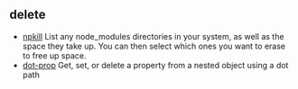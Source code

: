 ## delete

- [npkill](https://github.com/voidcosmos/npkill) List any node_modules directories in your system, as well as the space they take up. You can then select which ones you want to erase to free up space.
- [dot-prop](https://github.com/sindresorhus/dot-prop) Get, set, or delete a property from a nested object using a dot path